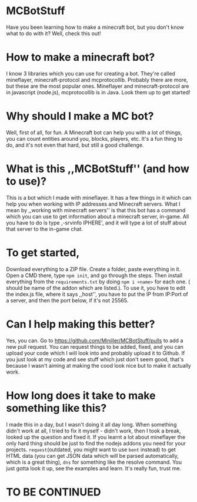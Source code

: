 # MCBotStuff
Have you been learning how to make a minecraft bot, but you don't know what to do with it? Well, check this out!

# How to make a minecraft bot?
I know 3 libraries which you can use for creating a bot. They're called mineflayer, minecraft-protocol and mcprotocollib. Probably there are more, but these are the most popular ones. Mineflayer and minecraft-protocol are in javascript (node.js), mcprotocollib is in Java. Look them up to get started!

# Why should I make a MC bot?
Well, first of all, for fun. A Minecraft bot can help you with a lot of things, you can count entities around you, blocks, players, etc. It's a fun thing to do, and it's not even that hard, but still a good challenge.

# What is this ,,MCBotStuff'' (and how to use)?
This is a bot which I made with mineflayer. It has a few things in it which can help you when working with IP addresses and Minecraft servers. What I mean by ,,working with minecraft servers'' is that this bot has a command which you can use to get information about a minecraft server, in-game. All you have to do is type ,-srvinfo IPHERE', and it will type a lot of stuff about that server to the in-game chat.
# To get started,
Download everything to a ZIP file. Create a folder, paste everything in it. Open a CMD there, type `npm init`, and go through the steps. Then install everything from the `requirements.txt` by doing `npm i <name>` for each one. (<name> should be name of the addon which are listed.). To use it, you have to edit the index.js file, where it says ,,host'', you have to put the IP from IP:Port of a server, and then the port below, if it's not 25565.

# Can I help making this better?
Yes, you can. Go to https://github.com/Miniller/MCBotStuff/pulls to add a new pull request. You can request things to be added, fixed, and you can upload your code which I will look into and probably upload it to Github. If you just look at my code and see stuff which just don't seem good, that's because I wasn't aiming at making the cood look nice but to make it actually work.

# How long does it take to make something like this?
I made this in a day, but I wasn't doing it all day long. When something didn't work at all, I tried to fix it myself - didn't work, then I took a break, looked up the question and fixed it. If you learnt a lot about mineflayer the only hard thing should be just to find the nodejs addons you need for your projects. `request`(outdated, you might want to use `bent` instead) to get HTML data (you can get JSON data which will be parsed automatically, which is a great thing), `dns` for something like the resolve command. You just gotta look it up, see the examples and learn. It's really fun, trust me.

# TO BE CONTINUED

